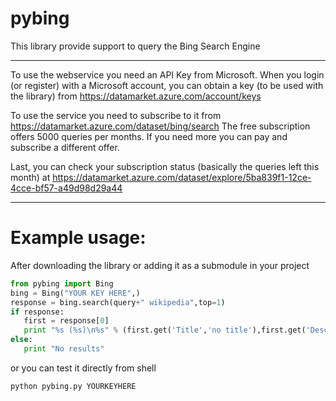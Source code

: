 
# pybing

This library provide support to query the Bing Search Engine

---

To use the webservice you need an API Key from Microsoft.
When you login (or register) with a Microsoft account, you can obtain a key (to be used with the library) from https://datamarket.azure.com/account/keys

To use the service you need to subscribe to it from https://datamarket.azure.com/dataset/bing/search
The free subscription offers 5000 queries per months.
If you need more you can pay and subscribe a different offer.

Last, you can check your subscription status (basically the queries left this month) at https://datamarket.azure.com/dataset/explore/5ba839f1-12ce-4cce-bf57-a49d98d29a44

---

# Example usage:
After downloading the library or adding it as a submodule in your project
```python
from pybing import Bing
bing = Bing("YOUR KEY HERE",)
response = bing.search(query+" wikipedia",top=1)
if response:
   first = response[0]
   print "%s (%s)\n%s" % (first.get('Title','no title'),first.get('Description','no description'),first.get('Url','no url'))
else:
   print "No results"
```

or you can test it directly from shell
```bash
python pybing.py YOURKEYHERE
```
